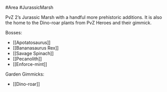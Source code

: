 #Area #JurassicMarsh

PvZ 2’s Jurassic Marsh with a handful more prehistoric additions. It is also the home to the Dino-roar plants from PvZ Heroes and their gimmick.

Bosses:
- [[Apotatosaurus]]
- [[Bananasaurus Rex]]
- [[Savage Spinach]]
- [[Pecanolith]]
- [[Enforce-mint]]

Garden Gimmicks:
- [[Dino-roar]]